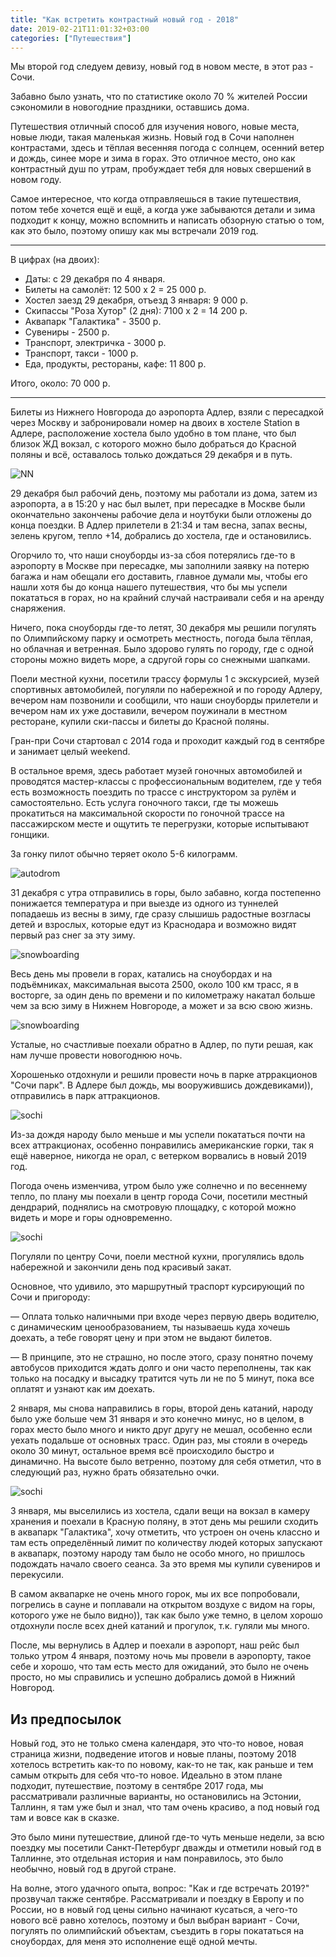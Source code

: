 ```yaml
---
title: "Как встретить контрастный новый год - 2018"
date: 2019-02-21T11:01:32+03:00
categories: ["Путешествия"]
---
```


Мы второй год следуем девизу, новый год в новом месте, в этот раз - Сочи.

<!--more-->

Забавно было узнать, что по статистике около 70 % жителей России сэкономили в новогодние праздники, оставшись дома.

Путешествия отличный способ для изучения нового, новые места, новые люди, такая маленькая жизнь. 
Новый год в Сочи наполнен контрастами, здесь и тёплая весенняя погода с солнцем, осенний ветер и дождь, синее море и зима в горах.
Это отличное место, оно как контрастный душ по утрам, пробуждает тебя для новых свершений в новом году.

Самое интересное, что когда отправляешься в такие путешествия, потом тебе хочется ещё и ещё, 
а когда уже забываются детали и зима подходит к концу, можно вспомнить и написать обзорную статью о том, как это было,
поэтому опишу как мы встречали 2019 год.

---

В цифрах (на двоих):

* Даты: с 29 декабря по 4 января.
* Билеты на самолёт: 12 500 x 2 = 25 000 р.
* Хостел заезд 29 декабря, отъезд 3 января: 9 000 р.
* Скипассы "Роза Хутор" (2 дня): 7100 x 2 = 14 200 р.
* Аквапарк "Галактика" - 3500 р.
* Сувениры - 2500 р.
* Транспорт, электричка - 3000 р.
* Транспорт, такси - 1000 р.
* Еда, продукты, рестораны, кафе: 11 800 р.

Итого, около: 70 000 р.

---

Билеты из Нижнего Новгорода до аэропорта Адлер, взяли с пересадкой через Москву и забронировали номер на двоих в хостеле Station в Адлере, 
расположение хостела было удобно в том плане, что был близок ЖД вокзал, с которого можно было добраться 
до Красной поляны и всё, оставалось только дождаться 29 декабря и в путь.

![NN](/images/15_new_year_2018.jpg "Ждём вылет из НН в Сочи через Москву")

29 декабря был рабочий день, поэтому мы работали из дома, затем из аэропорта, а в 15:20 у нас был вылет, 
при пересадке в Москве были окончательно закончены рабочие дела и ноутбуки были отложены до конца поездки. 
В Адлер прилетели в 21:34 и там весна, запах весны, зелень кругом, тепло +14, добрались до хостела, где и остановились.

Огорчило то, что наши сноуборды из-за сбоя потерялись где-то в аэропорту в Москве при пересадке, 
мы заполнили заявку на потерю багажа и нам обещали его доставить, главное думали мы, чтобы его нашли хотя бы до конца нашего путешествия, 
что бы мы успели покататься в горах, но на крайний случай настраивали себя и на аренду снаряжения.

Ничего, пока сноуборды где-то летят, 30 декабря мы решили погулять по Олимпийскому парку и осмотреть местность, 
погода была тёплая, но облачная и ветренная. Было здорово гулять по городу, где с одной стороны можно видеть море, а сдругой горы со снежными шапками.

Поели местной кухни, посетили трассу формулы 1 с экскурсией, музей спортивных автомобилей, 
погуляли по набережной и по городу Адлеру, вечером нам позвонили и сообщили,
что наши сноуборды прилетели и вечером нам их уже доставили, вечером поужинали в местном ресторане, купили ски-пассы и билеты до Красной поляны.

Гран-при Сочи стартовал с 2014 года и проходит каждый год в сентябре и занимает целый weekend.

В остальное время, здесь работает музей гоночных автомобилей и проводятся мастер-классы с профессиональным водителем,
где у тебя есть возможность поездить по трассе с инструктором за рулём и самостоятельно.
Есть услуга гоночного такси, где ты можешь прокатиться на максимальной скорости по гоночной трассе на пассажирском месте
и ощутить те перегрузки, которые испытывают гонщики.

За гонку пилот обычно теряет около 5-6 килограмм.

![autodrom](/images/16_new_year_2018_autodrom.jpg "Экспонат")

31 декабря с утра отправились в горы, было забавно, когда постепенно понижается температура и при выезде из одного из 
туннелей попадаешь из весны в зиму, где сразу слышишь радостные возгласы детей и взрослых, которые едут из Краснодара
и возможно видят первый раз снег за эту зиму.

![snowboarding](/images/17_new_year_2018_boarding_1.JPG "Красная поляна")

Весь день мы провели в горах, катались на сноубордах и на подъёмниках, 
максимальная высота 2500, около 100 км трасс, я в восторге, за один день по времени и по километражу накатал 
больше чем за всю зиму в Нижнем Новгороде, а может и за всю свою жизнь. 

![snowboarding](/images/18_new_year_2018_boarding_2.jpg "На подъёмнике")

Усталые, но счастливые поехали обратно в Адлер, по пути решая, как нам лучше провести новогоднюю ночь.

Хорошенько отдохнули и решили провести ночь в парке атрракционов "Сочи парк". 
В Адлере был дождь, мы вооружившись дождевиками)), отправились в парк аттракционов. 

![sochi](/images/21_new_year_2018_first.jpg "Дождливое начало")

Из-за дождя народу было меньше и мы успели покататься почти на всех аттракционах, 
особенно понравились американские горки, так я ещё наверное, никогда не орал, с ветерком ворвались в новый 2019 год.

Погода очень изменчива, утром было уже солнечно и по весеннему тепло, по плану мы поехали в центр города Сочи, 
посетили местный дендрарий, поднялись на смотровую площадку, с которой можно видеть и море и горы одновременно.

![sochi](/images/22_new_year_2018_sochi_2.jpg "Сочи, весна")

Погуляли по центру Сочи, поели местной кухни, прогулялись вдоль набережной и закончили день под красивый закат.

Основное, что удивило, это маршрутный траспорт курсирующий по Сочи и пригороду:

— Оплата только наличными при входе через первую дверь водителю, 
с динамическим ценообразованием, ты называешь куда хочешь доехать, а тебе говорят цену и при этом не выдают билетов.

— В принципе, это не страшно, но после этого, сразу понятно почему автобусов приходится ждать долго 
и они часто переполнены, так как только на посадку и высадку тратится чуть ли не по 5 минут, 
пока все оплатят и узнают как им доехать. 

2 января, мы снова направились в горы, второй день катаний, 
народу было уже больше чем 31 января и это конечно минус, но в целом, 
в горах место было много и никто друг другу не мешал, особенно если уехать подальше от основных трасс. 
Один раз, мы стояли в очередь около 30 минут, остальное время всё происходило быстро и динамично. 
На высоте было ветренно, поэтому для себя отметил, что в следующий раз, нужно брать обязательно очки.

![sochi](/images/20_new_year_2018_boarding_3.jpg "Погодка так себе")

3 января, мы выселились из хостела, сдали вещи на вокзал в камеру хранения и поехали в Красную поляну, 
в этот день мы решили сходить в аквапарк "Галактика", хочу отметить, что устроен он очень классно и там есть определённый лимит 
по количеству людей которых запускают в аквапарк, поэтому народу там было не особо много,
но пришлось подождать начало своего сеанса. За это время мы купили сувениров и перекусили.

В самом аквапарке не очень много горок, мы их все попробовали, погрелись в сауне и поплавали на открытом воздухе 
с видом на горы, которого уже не было видно)), так как было уже темно, 
в целом хорошо отдохнули после всех дней катаний и прогулок, т.к. гуляли мы много.

После, мы вернулись в Адлер и поехали в аэропорт, 
наш рейс был только утром 4 января, поэтому ночь мы провели в аэропорту, такое себе и хорошо, что там есть место для ожиданий, 
это было не очень просто, но мы справились и успешно добрались домой в Нижний Новгород.

## Из предпосылок

Новый год, это не только смена календаря, это что-то новое, новая страница жизни, подведение итогов и новые планы, 
поэтому 2018 хотелось встретить как-то по новому, как-то не так, как раньше и тем самым открыть для себя что-то новое. 
Идеально в этом плане подходит, путешествие, поэтому в сентябре 2017 года, мы рассматривали различные варианты, 
но остановились на Эстонии, Таллинн, я там уже был и знал, что там очень красиво, 
а под новый год там и вовсе как в сказке.

Это было мини путешествие, длиной где-то чуть меньше недели, за всю поездку мы посетили Санкт-Петербург дважды и отметили новый год в Таллинне, 
это отдельная история и нам понравилось, это было необычно, новый год в другой стране.

На волне, этого удачного опыта, вопрос: "Как и где встречать 2019?" прозвучал также сентябре. 
Рассматривали и поездку в Европу и по России, но в новый год цены сильно начинают кусаться, 
а чего-то нового всё равно хотелось, поэтому и был выбран вариант - Сочи, 
погулять по олимпийский объектам, съездить в горы покататься на сноубордах, для меня это исполнение ещё одной мечты.

